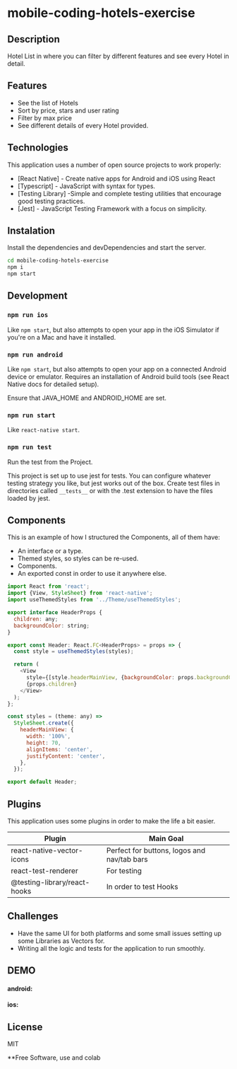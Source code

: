 # mobile-coding-hotels-exercise

## Description
Hotel List in where you can filter by different features and see every Hotel in detail.

## Features

- See the list of Hotels
- Sort by price, stars and user rating
- Filter by max price
- See different details of every Hotel provided.

## Technologies

This application uses a number of open source projects to work properly:

- [React Native] - Create native apps for Android and iOS using React
- [Typescript] - JavaScript with syntax for types.
- [Testing Library] -Simple and complete testing utilities that encourage good testing practices.
- [Jest] - JavaScript Testing Framework with a focus on simplicity.

## Instalation

Install the dependencies and devDependencies and start the server.

```sh
cd mobile-coding-hotels-exercise
npm i
npm start
```


## Development

### `npm run ios`

Like ```npm start```, but also attempts to open your app in the iOS Simulator if you're on a Mac and have it installed.

### `npm run android`

Like ```npm start```, but also attempts to open your app on a connected Android device or emulator. Requires an installation of Android build tools (see React Native docs for detailed setup).

Ensure that JAVA_HOME and ANDROID_HOME are set.

### `npm run start`

Like ```react-native start```.

### `npm run test`

Run the test from the Project.

This project is set up to use jest for tests. You can configure whatever testing strategy you like, but jest works out of the box. Create test files in directories called ```__tests__``` or with the .test extension to have the files loaded by jest.
## Components

This is an example of how I structured the Components, all of them have:

- An interface or a type.
- Themed styles, so styles can be re-used.
- Components.
- An exported const in order to use it anywhere else.

```js
import React from 'react';
import {View, StyleSheet} from 'react-native';
import useThemedStyles from '../Theme/useThemedStyles';

export interface HeaderProps {
  children: any;
  backgroundColor: string;
}

export const Header: React.FC<HeaderProps> = props => {
  const style = useThemedStyles(styles);

  return (
    <View
      style={[style.headerMainView, {backgroundColor: props.backgroundColor}]}>
      {props.children}
    </View>
  );
};

const styles = (theme: any) =>
  StyleSheet.create({
    headerMainView: {
      width: '100%',
      height: 70,
      alignItems: 'center',
      justifyContent: 'center',
    },
  });

export default Header;

```

## Plugins

This application uses some plugins in order to make the life a bit easier.

| Plugin          | Main Goal                                                  |
| --------------- | ---------------------------------------------------------- |
| react-native-vector-icons | Perfect for buttons, logos and nav/tab bars |
| react-test-renderer | For testing |
| @testing-library/react-hooks | In order to test Hooks |

## Challenges

- Have the same UI for both platforms and some small issues setting up some Libraries as Vectors for.
- Writing all the logic and tests for the application to run smoothly.

## DEMO

#### android:

#### ios:


## License

MIT

**Free Software, use and colab